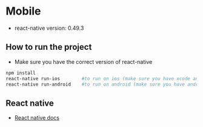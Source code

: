 # Mobile
- react-native version: 0.49.3

## How to run the project
- Make sure you have the correct version of react-native

```bash
npm install
react-native run-ios        #to run on ios (make sure you have xcode and xcode command tools
react-native run-android    #to run on android (make sure you have android studio and adb running
```



## React native
- [React native docs](http://facebook.github.io/react-native/docs/getting-started.html)

